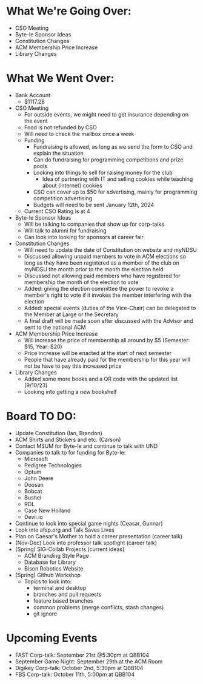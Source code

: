 # What We're Going Over:
- CSO Meeting
- Byte-le Sponsor Ideas
- Constitution Changes
- ACM Membership Price Increase
- Library Changes

# What We Went Over:
- Bank Account
    - $1117.28
- CSO Meeting
    - For outside events, we might need to get insurance depending on the event
    - Food is not refunded by CSO
    - Will need to check the mailbox once a week
    - Funding
        - Fundraising is allowed, as long as we send the form to CSO and explain the situation
        - Can do fundraising for programming competitions and prize pools
        - Looking into things to sell for raising money for the club
            - Idea of partnering with IT and selling cookies while teaching about (internet) cookies
        - CSO can cover up to $50 for advertising, mainly for programming competition advertising
        - Budgets will need to be sent January 12th, 2024
    - Current CSO Rating is at 4 
- Byte-le Sponsor Ideas
    - Will be talking to companies that show up for corp-talks
    - Will talk to alumni for fundraising
    - Can look into looking for sponsors at career fair
- Constitution Changes
    - Will need to update the date of Constitution on website and myNDSU
    - Discussed allowing unpaid members to vote in ACM elections so long as they have been registered as a member of the club 
    on myNDSU the month prior to the month the election held
    - Discussed not allowing paid members who have registered for membership the month of the election to vote
    - Added: giving the election committee the power to revoke a member's right to vote if it invokes the member interfering with the election
    - Added: special events (duties of the Vice-Chair) can be delegated to the Member at Large or the Secretary
    - A final draft will be made soon after discussed with the Advisor and sent to the national ACM 
- ACM Membership Price Increase
    - Will increase the price of membership all around by $5 (Semester: $15, Year: $20)
    - Price increase will be enacted at the start of next semester
    - People that have already paid for the membership for this year will not be have to pay this increased price
- Library Changes
    - Added some more books and a QR code with the updated list (9/10/23)
    - Looking into getting a new bookshelf

# Board TO DO:  
- Update Constitution (Ian, Brandon)
- ACM Shirts and Stickers and etc. (Carson)
- Contact MSUM for Byte-le and continue to talk with UND
- Companies to talk to for funding for Byte-le:
    - Microsoft
    - Pedigree Technologies
    - Optum
    - John Deere
    - Doosan 
    - Bobcat
    - Bushel
    - RDL
    - Case New Holland
    - Devii.io
- Continue to look into special game nights (Ceasar, Gunnar)
- Look into afsp.org and Talk Saves Lives
- Plan on Caesar's Mother to hold a career presentation (career talk)
- (Nov-Dec) Look into professor talk spotlight (career talk)
- (Spring) SIG-Collab Projects (current ideas)
    - ACM Branding Style Page
    - Database for Library
    - Bison Robotics Website
- (Spring) Github Workshop
    - Topics to look into:
        - terminal and desktop
        - branches and pull requests
        - feature based branches
        - common problems (merge conflicts, stash changes)
        - git ignore


# Upcoming Events
- FAST Corp-talk: September 21st @5:30pm at QBB104
- September Game Night: September 29th at the ACM Room
- Digikey Corp-talk: October 2nd, 5:30pm at QBB104
- FBS Corp-talk: October 11th, 5:00pm at QBB104
